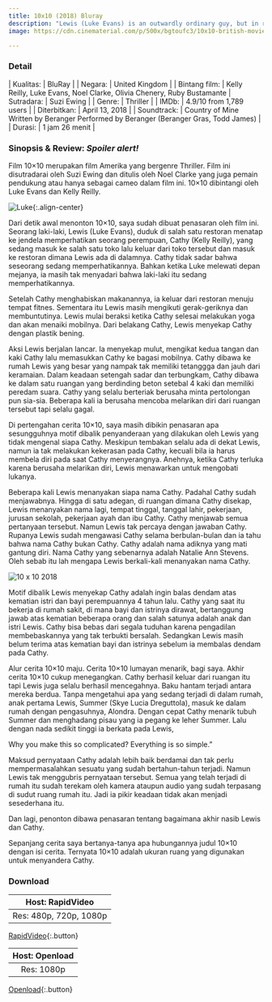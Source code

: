 ```yaml
---
title: 10x10 (2018) Bluray
description: "Lewis (Luke Evans) is an outwardly ordinary guy, but in reality he is hiding an obsession - revenge - against Cathy (Kelly Reilly). Lewis kidnaps Cathy in broad daylight and takes her to his home, where he locks her in a soundproof cell and attempts to extract a dark secret from her past."
image: https://cdn.cinematerial.com/p/500x/bgtoufc3/10x10-british-movie-poster.jpg

---
```

### Detail

| Kualitas: | BluRay |
| Negara: | United Kingdom |
| Bintang film: | Kelly Reilly, Luke Evans, Noel Clarke, Olivia Chenery, Ruby Bustamante |
Sutradara: | Suzi Ewing |
| Genre: | Thriller |
| IMDb: | 4.9/10 from 1,789 users |
| Diterbitkan: | April 13, 2018 |
| Soundtrack: | Country of Mine Written by Beranger Performed by Beranger (Beranger Gras, Todd James) |
| Durasi: | 1 jam 26 menit |


### Sinopsis & Review: _Spoiler alert!_

Film 10×10 merupakan film Amerika yang bergenre Thriller. Film ini disutradarai oleh Suzi Ewing dan ditulis oleh Noel Clarke yang juga pemain pendukung atau hanya sebagai cameo dalam film ini. 10×10 dibintangi oleh Luke Evans dan Kelly Reilly.

![Luke](https://1.bp.blogspot.com/-SG_QD2YD2zk/WsziY6vOf1I/AAAAAAAAAgM/qWsG-O8s_C0tfYR31qfEQI8Z3bnaRwmvQCLcBGAs/s1600/unnamed_crop_443x250.jpg){:.align-center}

Dari detik awal menonton 10×10, saya sudah dibuat penasaran oleh film ini. Seorang laki-laki, Lewis (Luke Evans), duduk di salah satu restoran menatap ke jendela memperhatikan seorang perempuan, Cathy (Kelly Reilly), yang sedang masuk ke salah satu toko lalu keluar dari toko tersebut dan masuk ke restoran dimana Lewis ada di dalamnya. Cathy tidak sadar bahwa seseorang sedang memperhatikannya. Bahkan ketika Luke melewati depan mejanya, ia masih tak menyadari bahwa laki-laki itu sedang memperhatikannya.

Setelah Cathy menghabiskan makanannya, ia keluar dari restoran menuju tempat fitnes. Sementara itu Lewis masih mengikuti gerak-geriknya dan membuntutinya. Lewis mulai beraksi ketika Cathy selesai melakukan yoga dan akan menaiki mobilnya. Dari belakang Cathy, Lewis menyekap Cathy dengan plastik bening.

Aksi Lewis berjalan lancar. Ia menyekap mulut, mengikat kedua tangan dan kaki Cathy lalu memasukkan Cathy ke bagasi mobilnya. Cathy dibawa ke rumah Lewis yang besar yang nampak tak memiliki tetanggga dan jauh dari keramaian. Dalam keadaan setengah sadar dan terbungkam, Cathy dibawa ke dalam satu ruangan yang berdinding beton setebal 4 kaki dan memiliki peredam suara. Cathy yang selalu berteriak berusaha minta pertolongan pun sia-sia. Beberapa kali ia berusaha mencoba melarikan diri dari ruangan tersebut tapi selalu gagal.

Di pertengahan cerita 10×10, saya masih dibikin penasaran apa sesungguhnya motif dibalik penyanderaan yang dilakukan oleh Lewis yang tidak mengenal siapa Cathy. Meskipun tembakan selalu ada di dekat Lewis, namun ia tak melakukan kekerasan pada Cathy, kecuali bila ia harus membela diri pada saat Cathy menyerangnya. Anehnya, ketika Cathy terluka karena berusaha melarikan diri, Lewis menawarkan untuk mengobati lukanya.

Beberapa kali Lewis menanyakan siapa nama Cathy. Padahal Cathy sudah menjawabnya. Hingga di satu adegan, di ruangan dimana Cathy disekap, Lewis menanyakan nama lagi, tempat tinggal, tanggal lahir, pekerjaan, jurusan sekolah, pekerjaan ayah dan ibu Cathy. Cathy menjawab semua pertanyaan tersebut. Namun Lewis tak percaya dengan jawaban Cathy. Rupanya Lewis sudah mengawasi Cathy selama berbulan-bulan dan ia tahu bahwa nama Cathy bukan Cathy. Cathy adalah nama adiknya yang mati gantung diri. Nama Cathy yang sebenarnya adalah Natalie Ann Stevens. Oleh sebab itu lah mengapa Lewis berkali-kali menanyakan nama Cathy.

![10 x 10 2018](https://i.ytimg.com/vi/_6pJLiI1wj4/maxresdefault.jpg)

Motif dibalik Lewis menyekap Cathy adalah ingin balas dendam atas kematian istri dan bayi perempuannya 4 tahun lalu. Cathy yang saat itu bekerja di rumah sakit, di mana bayi dan istrinya dirawat, bertanggung jawab atas kematian beberapa orang dan salah satunya adalah anak dan istri Lewis. Cathy bisa bebas dari segala tuduhan karena pengadilan membebaskannya yang tak terbukti bersalah. Sedangkan Lewis masih belum terima atas kematian bayi dan istrinya sebelum ia membalas dendam pada Cathy.

Alur cerita 10×10 maju. Cerita 10×10 lumayan menarik, bagi saya. Akhir cerita 10×10 cukup menegangkan. Cathy berhasil keluar dari ruangan itu tapi Lewis juga selalu berhasil mencegahnya. Baku hantam terjadi antara mereka berdua. Tanpa mengetahui apa yang sedang terjadi di dalam rumah, anak pertama Lewis, Summer (Skye Lucia Dreguttola), masuk ke dalam rumah dengan pengasuhnya, Alondra. Dengan cepat Cathy menarik tubuh Summer dan menghadang pisau yang ia pegang ke leher Summer. Lalu dengan nada sedikit tinggi ia berkata pada Lewis,

Why you make this so complicated? Everything is so simple.”

Maksud pernyataan Cathy adalah lebih baik berdamai dan tak perlu mempermasalahkan sesuatu yang sudah bertahun-tahun terjadi. Namun  Lewis tak menggubris pernyataan tersebut. Semua yang telah terjadi di rumah itu sudah terekam oleh kamera ataupun audio yang sudah terpasang di sudut ruang rumah itu. Jadi ia pikir keadaan tidak akan menjadi sesederhana itu.

Dan lagi, penonton dibawa penasaran tentang bagaimana akhir nasib Lewis dan Cathy.

Sepanjang cerita saya bertanya-tanya apa hubungannya judul 10×10 dengan isi cerita. Ternyata 10×10 adalah ukuran ruang yang digunakan untuk menyandera Cathy.

### Download



| Host: RapidVideo |
|:---:|
| Res: 480p, 720p, 1080p |

 [RapidVideo](https://safelink.knoacc.org/#RebFZ){:.button} 

| Host: Openload |
|:---:|
| Res: 1080p |

 [Openload](https://safelink.knoacc.org/#cdEig){:.button} 

